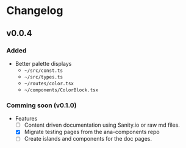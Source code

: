 # Changelog

## v0.0.4

### Added

- Better palette displays
  - `~/src/const.ts`
  - `~/src/types.ts`
  - `~/routes/color.tsx`
  - `~/components/ColorBlock.tsx`

### Comming soon (v0.1.0)

- Features
  - [ ] Content driven documentation using Sanity.io or raw md files.
  - [x] Migrate testing pages from the ana-components repo
  - [ ] Create islands and components for the doc pages.
